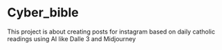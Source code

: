 # Cyber_bible
This project is about creating posts for instagram based on daily catholic readings using AI like Dalle 3 and Midjourney
